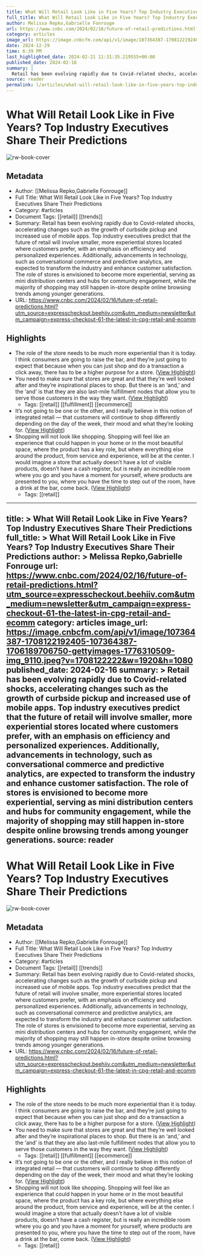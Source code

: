 ```yaml
---
title: What Will Retail Look Like in Five Years? Top Industry Executives Share Their Predictions
full_title: What Will Retail Look Like in Five Years? Top Industry Executives Share Their Predictions
author: Melissa Repko,Gabrielle Fonrouge
url: https://www.cnbc.com/2024/02/16/future-of-retail-predictions.html?utm_source=expresscheckout.beehiiv.com&utm_medium=newsletter&utm_campaign=express-checkout-61-the-latest-in-cpg-retail-and-ecomm
category: articles
image_url: https://image.cnbcfm.com/api/v1/image/107364387-1708122192405-107364387-1706189706750-gettyimages-1776310509-img_9110.jpeg?v=1708122222&w=1920&h=1080
date: 2024-12-29
time: 6:39 PM
last_highlighted_date: 2024-02-21 11:31:35.219555+00:00
published_date: 2024-02-16
summary: |
  Retail has been evolving rapidly due to Covid-related shocks, accelerating changes such as the growth of curbside pickup and increased use of mobile apps. Top industry executives predict that the future of retail will involve smaller, more experiential stores located where customers prefer, with an emphasis on efficiency and personalized experiences. Additionally, advancements in technology, such as conversational commerce and predictive analytics, are expected to transform the industry and enhance customer satisfaction. The role of stores is envisioned to become more experiential, serving as mini distribution centers and hubs for community engagement, while the majority of shopping may still happen in-store despite online browsing trends among younger generations.
source: reader
permalink: l/articles/what-will-retail-look-like-in-five-years-top-industry-executives-share-their-predictions
---
```

# What Will Retail Look Like in Five Years? Top Industry Executives Share Their Predictions

![rw-book-cover](https://image.cnbcfm.com/api/v1/image/107364387-1708122192405-107364387-1706189706750-gettyimages-1776310509-img_9110.jpeg?v=1708122222&w=1920&h=1080)

## Metadata
- Author: [[Melissa Repko,Gabrielle Fonrouge]]
- Full Title: What Will Retail Look Like in Five Years? Top Industry Executives Share Their Predictions
- Category: #articles
- Document Tags: [[retail]] [[trends]] 
- Summary: Retail has been evolving rapidly due to Covid-related shocks, accelerating changes such as the growth of curbside pickup and increased use of mobile apps. Top industry executives predict that the future of retail will involve smaller, more experiential stores located where customers prefer, with an emphasis on efficiency and personalized experiences. Additionally, advancements in technology, such as conversational commerce and predictive analytics, are expected to transform the industry and enhance customer satisfaction. The role of stores is envisioned to become more experiential, serving as mini distribution centers and hubs for community engagement, while the majority of shopping may still happen in-store despite online browsing trends among younger generations.
- URL: https://www.cnbc.com/2024/02/16/future-of-retail-predictions.html?utm_source=expresscheckout.beehiiv.com&utm_medium=newsletter&utm_campaign=express-checkout-61-the-latest-in-cpg-retail-and-ecomm

## Highlights
- The role of the store needs to be much more experiential than it is today. I think consumers are going to raise the bar, and they’re just going to expect that because when you can just shop and do a transaction a click away, there has to be a higher purpose for a store. ([View Highlight](https://read.readwise.io/read/01hq5pj13x87wef1gq5veddybm))
- You need to make sure that stores are great and that they’re well looked after and they’re inspirational places to shop. But there is an ‘and,’ and the ‘and’ is that they are also last-mile fulfillment nodes that allow you to serve those customers in the way they want. ([View Highlight](https://read.readwise.io/read/01hq5pkjd9b4xh0tyk8s32dx7x))
    - Tags: [[retail]] [[fulfillment]] [[ecommerce]] 
- It’s not going to be one or the other, and I really believe in this notion of integrated retail — that customers will continue to shop differently depending on the day of the week, their mood and what they’re looking for. ([View Highlight](https://read.readwise.io/read/01hq5ptjmse3mh9sv9vqdrybdz))
- Shopping will not look like shopping. Shopping will feel like an experience that could happen in your home or in the most beautiful space, where the product has a key role, but where everything else around the product, from service and experience, will be at the center. I would imagine a store that actually doesn’t have a lot of visible products, doesn’t have a cash register, but is really an incredible room where you go and you have a moment for yourself, where products are presented to you, where you have the time to step out of the room, have a drink at the bar, come back. ([View Highlight](https://read.readwise.io/read/01hq5pyw1035amdm3rej6skxnz))
    - Tags: [[retail]] 


---
title: >
  What Will Retail Look Like in Five Years? Top Industry Executives Share Their Predictions
full_title: >
  What Will Retail Look Like in Five Years? Top Industry Executives Share Their Predictions
author: >
  Melissa Repko,Gabrielle Fonrouge
url: https://www.cnbc.com/2024/02/16/future-of-retail-predictions.html?utm_source=expresscheckout.beehiiv.com&utm_medium=newsletter&utm_campaign=express-checkout-61-the-latest-in-cpg-retail-and-ecomm
category: articles
image_url: https://image.cnbcfm.com/api/v1/image/107364387-1708122192405-107364387-1706189706750-gettyimages-1776310509-img_9110.jpeg?v=1708122222&w=1920&h=1080
published_date: 2024-02-16
summary: >
  Retail has been evolving rapidly due to Covid-related shocks, accelerating changes such as the growth of curbside pickup and increased use of mobile apps. Top industry executives predict that the future of retail will involve smaller, more experiential stores located where customers prefer, with an emphasis on efficiency and personalized experiences. Additionally, advancements in technology, such as conversational commerce and predictive analytics, are expected to transform the industry and enhance customer satisfaction. The role of stores is envisioned to become more experiential, serving as mini distribution centers and hubs for community engagement, while the majority of shopping may still happen in-store despite online browsing trends among younger generations.
source: reader
---
# What Will Retail Look Like in Five Years? Top Industry Executives Share Their Predictions

![rw-book-cover](https://image.cnbcfm.com/api/v1/image/107364387-1708122192405-107364387-1706189706750-gettyimages-1776310509-img_9110.jpeg?v=1708122222&w=1920&h=1080)

## Metadata
- Author: [[Melissa Repko,Gabrielle Fonrouge]]
- Full Title: What Will Retail Look Like in Five Years? Top Industry Executives Share Their Predictions
- Category: #articles
- Document Tags: [[retail]] [[trends]] 
- Summary: Retail has been evolving rapidly due to Covid-related shocks, accelerating changes such as the growth of curbside pickup and increased use of mobile apps. Top industry executives predict that the future of retail will involve smaller, more experiential stores located where customers prefer, with an emphasis on efficiency and personalized experiences. Additionally, advancements in technology, such as conversational commerce and predictive analytics, are expected to transform the industry and enhance customer satisfaction. The role of stores is envisioned to become more experiential, serving as mini distribution centers and hubs for community engagement, while the majority of shopping may still happen in-store despite online browsing trends among younger generations.
- URL: https://www.cnbc.com/2024/02/16/future-of-retail-predictions.html?utm_source=expresscheckout.beehiiv.com&utm_medium=newsletter&utm_campaign=express-checkout-61-the-latest-in-cpg-retail-and-ecomm

## Highlights
- The role of the store needs to be much more experiential than it is today. I think consumers are going to raise the bar, and they’re just going to expect that because when you can just shop and do a transaction a click away, there has to be a higher purpose for a store. ([View Highlight](https://read.readwise.io/read/01hq5pj13x87wef1gq5veddybm))
- You need to make sure that stores are great and that they’re well looked after and they’re inspirational places to shop. But there is an ‘and,’ and the ‘and’ is that they are also last-mile fulfillment nodes that allow you to serve those customers in the way they want. ([View Highlight](https://read.readwise.io/read/01hq5pkjd9b4xh0tyk8s32dx7x))
    - Tags: [[retail]] [[fulfillment]] [[ecommerce]] 
- It’s not going to be one or the other, and I really believe in this notion of integrated retail — that customers will continue to shop differently depending on the day of the week, their mood and what they’re looking for. ([View Highlight](https://read.readwise.io/read/01hq5ptjmse3mh9sv9vqdrybdz))
- Shopping will not look like shopping. Shopping will feel like an experience that could happen in your home or in the most beautiful space, where the product has a key role, but where everything else around the product, from service and experience, will be at the center. I would imagine a store that actually doesn’t have a lot of visible products, doesn’t have a cash register, but is really an incredible room where you go and you have a moment for yourself, where products are presented to you, where you have the time to step out of the room, have a drink at the bar, come back. ([View Highlight](https://read.readwise.io/read/01hq5pyw1035amdm3rej6skxnz))
    - Tags: [[retail]] 



